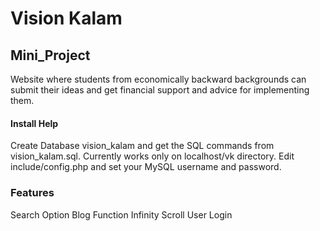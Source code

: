# Vision Kalam
## Mini_Project
Website where students from economically backward backgrounds can submit their ideas and get financial support and advice for implementing them.

#### Install Help
Create Database vision_kalam and get the SQL commands from vision_kalam.sql. 
Currently works only on localhost/vk directory.
Edit include/config.php and set your MySQL username and password.

### Features
Search Option
Blog Function
Infinity Scroll
User Login

